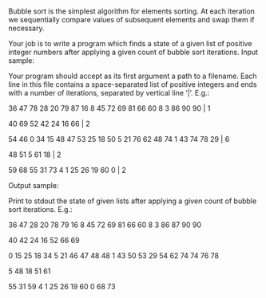 #

Bubble sort is the simplest algorithm for elements sorting. At each iteration we sequentially compare values of subsequent elements and swap them if necessary.

Your job is to write a program which finds a state of a given list of positive integer numbers after applying a given count of bubble sort iterations.
Input sample:

Your program should accept as its first argument a path to a filename. Each line in this file contains a space-separated list of positive integers and ends with a number of iterations, separated by vertical line ‘|’. E.g.:

36 47 78 28 20 79 87 16 8 45 72 69 81 66 60 8 3 86 90 90 | 1

40 69 52 42 24 16 66 | 2

54 46 0 34 15 48 47 53 25 18 50 5 21 76 62 48 74 1 43 74 78 29 | 6

48 51 5 61 18 | 2

59 68 55 31 73 4 1 25 26 19 60 0 | 2

Output sample:

Print to stdout the state of given lists after applying a given count of bubble sort iterations. E.g.:

36 47 28 20 78 79 16 8 45 72 69 81 66 60 8 3 86 87 90 90

40 42 24 16 52 66 69

0 15 25 18 34 5 21 46 47 48 48 1 43 50 53 29 54 62 74 74 76 78

5 48 18 51 61

55 31 59 4 1 25 26 19 60 0 68 73
